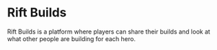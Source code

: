 # Rift Builds

Rift Builds is a platform where players can share their builds and look at what other people are building for each hero.
